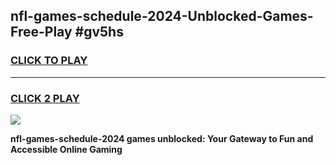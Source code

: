 
## nfl-games-schedule-2024-Unblocked-Games-Free-Play #gv5hs
<h3>
<a href="https://us.freeplayer.one?title=nfl-games-schedule-2024&ref=9M">CLICK TO PLAY</a></h3>
<hr>

<h3>
<a href="https://us.freeplayer.one?title=nfl-games-schedule-2024&ref=9M">CLICK 2 PLAY</a>
  
</h3>

<a href="https://us.freeplayer.one?title=nfl-games-schedule-2024&ref=9M"><img src="https://clearcache.store/games.png"></a>


**nfl-games-schedule-2024 games unblocked: Your Gateway to Fun and Accessible Online Gaming**
